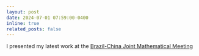 ```yaml
---
layout: post
date: 2024-07-01 07:59:00-0400
inline: true
related_posts: false
---
```



I presented my latest work at the [Brazil-China Joint Mathematical Meeting](https://sbm.org.br/jointmeeting-china/)